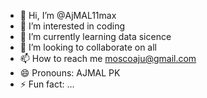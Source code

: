 - 👋 Hi, I’m @AjMAL11max
- 👀 I’m interested in coding
- 🌱 I’m currently learning data sicence
- 💞️ I’m looking to collaborate on all
- 📫 How to reach me moscoaju@gmail.com
- 😄 Pronouns: AJMAL PK
- ⚡ Fun fact: ...

<!---
AjMAL11max/AjMAL11max is a ✨ special ✨ repository because its `README.md` (this file) appears on your GitHub profile.
You can click the Preview link to take a look at your changes.
--->
